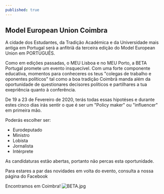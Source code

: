 ```yaml
---
published: true
---
```

## Model European Union Coimbra

A cidade dos Estudantes, da Tradição Académica e da Universidade mais antiga em Portugal será a anfitriã da terceira edição do Model European Union em PORTUGUÊS.

Como em edições passadas, o MEU Lisboa e no MEU Porto, a BETA Portugal promete um evento insquecível. Com uma forte componente educativa, momentos para conheceres os teus "colegas de trabalho e oponentes políticos" tal como a boa tradição Coimbrã manda além da oportunidade de questionares decisores políticos e partilhares a tua exepriência quanto à conferência.

De 19 a 23 de Fevereiro de 2020, terás todas essas hipotéses e durante estes cinco dias irás sentir o que é ser um "Policy maker" ou "influencer" em primeira mão.

Poderás escolher ser:

- Eurodeputado
- Ministro
- Lobista
- Jornalista
- Intérprete

As candidaturas estão abertas, portanto não percas esta oportunidade.

Para estares a par das novidades em volta do evento, consulta a nossa página do Facebook

Encontramos em Coimbra!
![BETA.jpg]({{site.baseurl}}/_posts/BETA.jpg)

